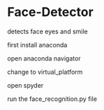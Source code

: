 # Face-Detector
detects face eyes and smile

first install anaconda

open anaconda navigator

change to virtual_platform

open spyder

run the face_recognition.py file
